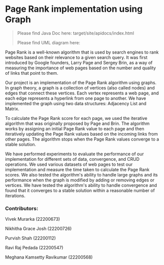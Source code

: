 # Page Rank implementation using Graph

> Please find Java Doc here: target/site/apidocs/index.html
>
> Please find UML diagram here:

Page Rank is a well-known algorithm that is used by search engines to rank websites based on their relevance to a given
search query. It was first introduced by Google founders, Larry Page and Sergey Brin, as a way of measuring the
importance of web pages based on the number and quality of links that point to them.

Our project is an implementation of the Page Rank algorithm using graphs. In graph theory, a graph is a collection of
vertices (also called nodes) and edges that connect these vertices. Each vertex represents a web page, and each edge
represents a hyperlink from one page to another. We have implemented the graph using two data structures: Adjacency List
and Matrix.

To calculate the Page Rank score for each page, we used the iterative algorithm that was originally proposed by Page and
Brin. The algorithm works by assigning an initial Page Rank value to each page and then iteratively updating the Page
Rank values based on the incoming links from other pages. The algorithm stops when the Page Rank values converge to a
stable solution.

We have performed experiments to evaluate the performance of our implementation for different sets of data, convergence,
and CRUD operations. We used various datasets of web pages to test our implementation and measure the time taken to
calculate the Page Rank scores. We also tested the algorithm's ability to handle large graphs and its performance when
the graph is modified by adding or removing edges or vertices. We have tested the algorithm's ability to handle
convergence and found that it converges to a stable solution within a reasonable number of iterations.

### Contributors:

Vivek Murarka (22200673)

Nikhitha Grace Josh (22200726)

Purvish Shah (22200112)

Ravi Raj Pedada (22200547)

Meghana Kamsetty Ravikumar (22200568)
